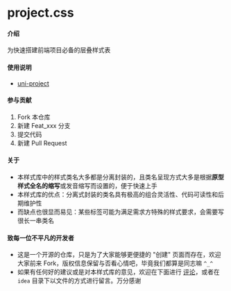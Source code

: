 # project.css



#### 介绍

为快速搭建前端项目必备的层叠样式表



#### 使用说明

- [uni-project](uni-project/uni-project.md)



#### 参与贡献

1.  Fork 本仓库
2.  新建 Feat_xxx 分支
3.  提交代码
4.  新建 Pull Request



#### 关于

- 本样式库中的样式类名大多都是分离封装的，且类名呈现方式大多是根据**原型样式全名的缩写**或发音缩写而设置的，便于快速上手
- 本样式库的优点：分离式封装的类名具有极高的组合灵活性、代码可读性和后期维护性
- 而缺点也很显而易见：某些标签可能为满足需求方特殊的样式要求，会需要写很长一串类名



#### 致每一位不平凡的开发者

- 这是一个开源的仓库，只是为了大家能够更便捷的 "创建" 页面而存在，欢迎大家前来 Fork，版权信息保留与否看心情吧，毕竟我们都算是同志嘛 `^_^`
- 如果有任何好的建议或是对本样式库的意见，欢迎在下面进行 [评论](https://gitee.com/elong_steven/project.css#tree_comm_title)，或者在 `idea` 目录下以文件的方式进行留言。万分感谢